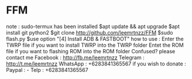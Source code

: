# FFM
note : sudo-termux has been installed
$apt update && apt upgrade
$apt install git python2
$git clone http://github.com/leemrtnzz/FFM
$sudo flash.py
$use option "[4] Install ADB & FASTBOOT"
how to use :
Enter the TWRP file if you want to install TWRP into the TWRP folder
Entet the ROM file if you want to flashing ROM into the ROM folder
Confused? please contact me
Facebook : http://fb.me/leemrtnzz
Telegram : http://t.me/leemrtnzz
WhatsApp : +6283841365567
if you wish to donate :
Paypal : -
Telp : +6283841365567
